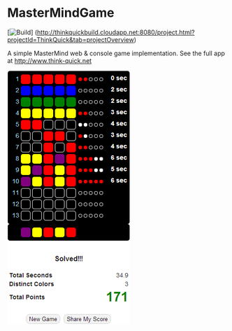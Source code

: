 MasterMindGame
==============

[![Build](http://thinkquickbuild.cloudapp.net:8080/app/rest/builds/buildType:ThinkQuick_Build/statusIcon)]
(http://thinkquickbuild.cloudapp.net:8080/project.html?projectId=ThinkQuick&tab=projectOverview)

A simple MasterMind web & console game implementation. See the full app at http://www.think-quick.net

![Example Screen Shot](https://github.com/stewie1570/MasterMindGame/blob/master/screen%20shot.png?raw=true)
